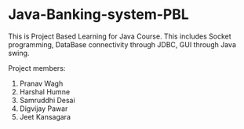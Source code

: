 # Java-Banking-system-PBL
This is Project Based Learning for Java Course. This includes Socket programming, DataBase connectivity through JDBC, GUI through Java swing.

Project members:
1. Pranav Wagh
2. Harshal Humne
3. Samruddhi Desai
4. Digvijay Pawar
5. Jeet Kansagara
